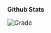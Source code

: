 
  <summary><b>Github Stats</b></summary>

![Grade](https://github-readme-stats.vercel.app/api?username=idiliev18&show_icons=true&theme=grey&count_private=true)
</details>
